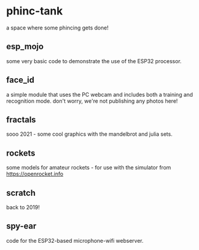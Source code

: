 # phinc-tank
a space where some phincing gets done!


## esp_mojo
some very basic code to demonstrate the use of the ESP32 processor.


## face_id
a simple module that uses the PC webcam and includes both a training and recognition mode.
don't worry, we're not publishing any photos here!

## fractals
sooo 2021 - some cool graphics with the mandelbrot and julia sets.


## rockets
some models for amateur rockets - for use with the simulator from https://openrocket.info


## scratch
back to 2019!


## spy-ear
code for the ESP32-based microphone-wifi webserver.
